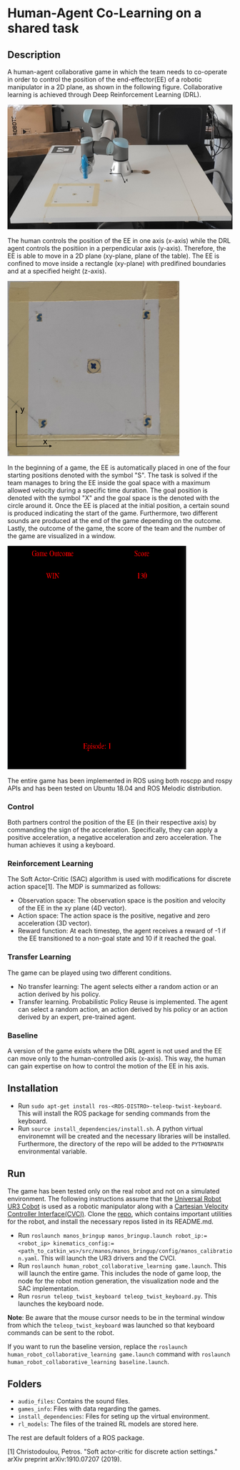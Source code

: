 # Human-Agent Co-Learning on a shared task

## Description
A human-agent collaborative game in which the team needs to co-operate in order to control the position of the end-effector(EE) of a robotic manipulator in a 2D plane, as shown in the following figure. Collaborative learning is achieved through Deep Reinforcement Learning (DRL).

![setup](https://github.com/ThanasisTs/human_robot_collaborative_learning/blob/main/pictures/setup.png)

The human controls the position of the EE in one axis (x-axis) while the DRL agent controls the positiion in a perpendicular axis (y-axis). Therefore, the EE is able to move in a 2D plane (xy-plane, plane of the table). The EE is confined to move inside a rectangle (xy-plane) with predifined boundaries and at a specified height (z-axis). 

![court](https://github.com/ThanasisTs/human_robot_collaborative_learning/blob/main/pictures/court.png)

In the beginning of a game, the EE is automatically placed in one of the four starting positions denoted with the symbol "S". The task is solved if the team manages to bring the EE inside the goal space with a maximum allowed velocity during a specific time duration. The goal position is denoted with the symbol "X" and the goal space is the denoted with the circle around it. Once the EE is placed at the initial position, a certain sound is produced indicating the start of the game. Furthermore, two different sounds are produced at the end of the game depending on the outcome. Lastly, the outcome of the game, the score of the team and the number of the game are visualized in a window.

<img src="https://github.com/ThanasisTs/human_robot_collaborative_learning/blob/main/pictures/visualization.png" height="500" width="400">

The entire game has been implemented in ROS using both roscpp and rospy APIs and has been tested on Ubuntu 18.04 and ROS Melodic distribution.

### Control
Both partners control the position of the EE (in their respective axis) by commanding the sign of the acceleration. Specifically, they can apply a positive acceleration, a negative acceleration and zero acceleration. The human achieves it using a keyboard.

### Reinforcement Learning
The Soft Actor-Critic (SAC) algorithm is used with modifications for discrete action space[1]. The MDP is summarized as follows:

* Observation space: The observation space is the position and velocity of the EE in the xy plane (4D vector).
* Action space: The action space is the positive, negative and zero acceleration (3D vector).
* Reward function: At each timestep, the agent receives a reward of -1 if the EE transitioned to a non-goal state and 10 if it reached the goal. 

### Transfer Learning
The game can be played using two different conditions.
* No transfer learning: The agent selects either a random action or an action derived by his policy.
* Transfer learning. Probabilistic Policy Reuse is implemented. The agent can select a random action, an action derived by his policy or an action derived by an expert, pre-trained agent.

### Baseline
A version of the game exists where the DRL agent is not used and the EE can move only to the human-controlled axis (x-axis). This way, the human can gain expertise on how to control the motion of the EE in his axis.

## Installation
* Run `sudo apt-get install ros-<ROS-DISTRO>-teleop-twist-keyboard`. This will install the ROS package for sending commands from the keyboard.
* Run `source install_dependencies/install.sh`. A python virtual environemnt will be created and the necessary libraries will be installed. Furthermore, the directory of the repo will be added to the `PYTHONPATH` environmental variable.


## Run
The game has been tested only on the real robot and not on a simulated environment. The following instructions assume that the [Universal Robot UR3 Cobot](https://github.com/UniversalRobots/Universal_Robots_ROS_Driver) is used as a robotic manipulator along with a [Cartesian Velocity Controller Interface(CVCI)](https://github.com/Roboskel-Manipulation/manos/tree/updated_driver/manos_cartesian_control). Clone the [repo](https://github.com/Roboskel-Manipulation/manos), which contains important utilities for the robot, and install the necessary repos listed in its README.md.

* Run `roslaunch manos_bringup manos_bringup.launch robot_ip:=<robot_ip> kinematics_config:=<path_to_catkin_ws>/src/manos/manos_bringup/config/manos_calibration.yaml`. This will launch the UR3 drivers and the CVCI.
* Run `roslaunch human_robot_collaborative_learning game.launch`. This will launch the entire game. This includes the node of game loop, the node for the robot motion generation, the visualization node and the SAC implementation.
* Run `rosrun teleop_twist_keyboard teleop_twist_keyboard.py`. This launches the keyboard node.

<b>Note</b>: Be aware that the mouse cursor needs to be in the terminal window from which the `teleop_twist_keyboard` was launched so that keyboard commands can be sent to the robot.

If you want to run the baseline version, replace the `roslaunch human_robot_collaborative_learning game.launch` command with `roslaunch human_robot_collaborative_learning baseline.launch`.
## Folders
* `audio_files`: Contains the sound files.
* `games_info`: Files with data regarding the games.
* `install_dependencies`: Files for seting up the virtual environment.
* `rl_models`: The files of the trained RL models are stored here.

The rest are default folders of a ROS package.

[1] Christodoulou, Petros. "Soft actor-critic for discrete action settings." arXiv preprint arXiv:1910.07207 (2019).
